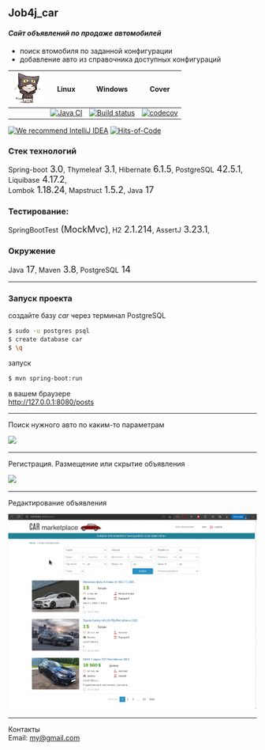 ## Job4j_car
#### _Сайт объявлений по продаже автомобилей_
* поиск втомобиля по заданной конфигурации
* добавление авто из справочника доступных конфигураций

| <img src="/logo.png" width="64px" height="64px"/> | Linux                                                                                                                                                                | Windows                                                                                                                                                                | Cover                                                                                                                                     |
|---------------------------------------------------|----------------------------------------------------------------------------------------------------------------------------------------------------------------------|------------------------------------------------------------------------------------------------------------------------------------------------------------------------|-------------------------------------------------------------------------------------------------------------------------------------------|
|                                                   | [![Java CI](https://github.com/mi1qw/job4j_cars/actions/workflows/maven.yml/badge.svg?branch=sell)](https://github.com/mi1qw/job4j_cars/actions/workflows/maven.yml) | [![Build status](https://ci.appveyor.com/api/projects/status/ny03m023xk0y48gq/branch/master?svg=true)](https://ci.appveyor.com/project/mi1qw/job4j-cars/branch/master) | [![codecov](https://codecov.io/gh/mi1qw/job4j_cars/branch/sell/graph/badge.svg?token=0knIid3FuN)](https://codecov.io/gh/mi1qw/job4j_cars) |

[![We recommend IntelliJ IDEA](https://www.elegantobjects.org/intellij-idea.svg)](https://www.jetbrains.com/idea/)
[![Hits-of-Code](https://hitsofcode.com/github/mi1qw/job4j_cars/?branch=master)](https://hitsofcode.com/github/mi1qw/job4j_cars//view?branch=master)

### Стек технологий
Spring-boot<span style="font-size: large; "> 3.0</span>,
Thymeleaf<span style="font-size: large; "> 3.1</span>,
Hibernate<span style="font-size: large; "> 6.1.5</span>,
PostgreSQL<span style="font-size: large; "> 42.5.1</span>,
Liquibase<span style="font-size: large; "> 4.17.2</span>,
<br>
Lombok<span style="font-size: large; "> 1.18.24</span>,
Mapstruct<span style="font-size: large; "> 1.5.2</span>,
Java<span style="font-size: large; "> 17</span>

### Тестирование:<br>
SpringBootTest<span style="font-size: large; "> (MockMvc)</span>,
H2<span style="font-size: large; "> 2.1.214</span>,
AssertJ<span style="font-size: large; "> 3.23.1</span>,


### Окружение
Java<span style="font-size: large; "> 17</span>,
Maven<span style="font-size: large; "> 3.8</span>,
PostgreSQL<span style="font-size: large; "> 14</span>

***
### Запуск проекта
создайте базу _car_ через терминал PostgreSQL<br>
```sh
$ sudo -u postgres psql
$ create database car
$ \q
```
запуск
```sh
$ mvn spring-boot:run
```
в вашем браузере<br>
<http://127.0.0.1:8080/posts>
***
Поиск нужного авто по каким-то параметрам

<img src="/img/ezgif-1-10330229d9.gif" width="800px"/>

***

Регистрация. Размещение или скрытие объявления

<img src="/img/ezgif-5-39d080c8ef.gif" width="800px"/>

***
Редактирование объявления

<img src="/img/ezgif-5-129a301d85.gif" width="800px"/>

***
Контакты<br>
Email: my@gmail.com
